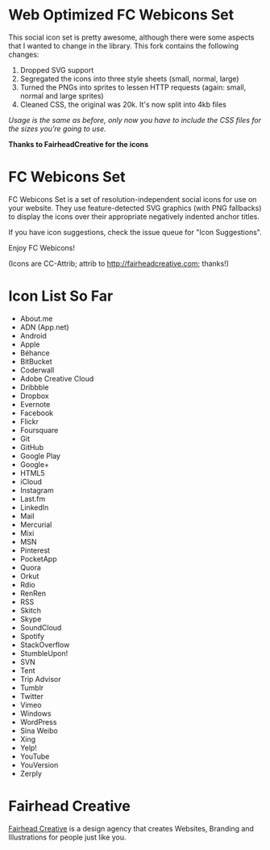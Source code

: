 Web Optimized FC Webicons Set
=====================

This social icon set is pretty awesome, although there were some aspects that I wanted to change in the library. This fork contains the following changes:

1. Dropped SVG support
2. Segregated the icons into three style sheets (small, normal, large)
3. Turned the PNGs into sprites to lessen HTTP requests (again: small, normal and large sprites)
4. Cleaned CSS, the original was 20k. It's now split into 4kb files

*Usage is the same as before, only now you have to include the CSS files for the sizes you're going to use.*

**Thanks to FairheadCreative for the icons**

FC Webicons Set
=====================

FC Webicons Set is a set of resolution-independent social icons for use on your website. They use feature-detected SVG graphics (with PNG fallbacks) to display the icons over their appropriate negatively indented anchor titles.

If you have icon suggestions, check the issue queue for "Icon Suggestions".

Enjoy FC Webicons!

(Icons are CC-Attrib; attrib to http://fairheadcreative.com; thanks!)


Icon List So Far
=================

* About.me
* ADN (App.net)
* Android
* Apple
* Béhance
* BitBucket
* Coderwall
* Adobe Creative Cloud
* Dribbble
* Dropbox
* Evernote
* Facebook
* Flickr
* Foursquare
* Git
* GitHub
* Google Play
* Google+
* HTML5
* iCloud
* Instagram
* Last.fm
* LinkedIn
* Mail
* Mercurial
* Mixi
* MSN
* Pinterest
* PocketApp
* Quora
* Orkut
* Rdio
* RenRen
* RSS
* Skitch
* Skype
* SoundCloud
* Spotify
* StackOverflow
* StumbleUpon!
* SVN
* Tent
* Trip Advisor
* Tumblr
* Twitter
* Vimeo
* Windows
* WordPress
* Sina Weibo
* Xing
* Yelp!
* YouTube
* YouVersion
* Zerply


Fairhead Creative
=================

[Fairhead Creative](http://fairheadcreative.com) is a design agency that creates Websites, Branding and Illustrations for people just like you.
